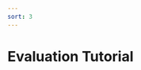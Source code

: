 ```yaml
---
sort: 3
---
```


# Evaluation Tutorial


<!--
(It is recommended that readers take a look at [our paper]() to understand the idea underlying this tutorial.)

## Just try it!

You can download an example of how to calculate the _absolute trajectory error_ (ATE) of the position estimate from the [github repo](https://github.com/ntu-aris/viral_eval). [Fig. 1](#fig-viral-eval-files) gives an overview of the package's content.

The code was written and verified on MATLAB 2020a. Upon downloading, simply run the script `evaluate_all.m` and the ATE of each trial will be calculated, assembled and printed out on the Command Window. Data plots and numerical results are also saved into the appropriate directories.

<a name="fig-viral-eval-files"></a>
<p align="center">
    <img src="./images/viral_eval_files.png" alt="viral_eval_files.png" width="90%"/>
</p>
<p style="text-align: center;">Fig 1. The content of the evaluation package, and outputs after running the evaluation script</p>

The package contains multiple MATLAB scripts and several log files of the ouput of our SLAM method. Specifically the logs are created by calling the following commands before launching the SLAM method in a ubuntu terminal.
<a name="log-commands"></a>
```shell
timeout $LOG_DUR rostopic echo -p --nostr --noarr /viral_slam/pred_odom > $OUTPUT_DIR/predict_odom.csv &
timeout $LOG_DUR rostopic echo -p --nostr --noarr /leica/pose/relative  > $OUTPUT_DIR/leica_pose.csv;
```
where `$LOG_DUR` is essentially be the duration of the bag file (some buffering time should be added) and `$OUTPUT_DIR` is the targeted output directory.

Below we will break down the main parts of the evaluation script, which would be useful if you seek to adopt this for evaluating your algorithm's output.

## evaluate_all.m

Most commands in this script are self-expressive, we only take note at the following line in `evaluate_all.m`:

```matlab
tests       = dir([this_dir 'result_*']);
```
The above command assumes that we prefix the folders containing the results with `result_` for MATLAB to check their presence. Readers can change to another indicator as they like by changing the variable `$OUTPUT_DIR` above.

Looking into this script, readers can see that it simply checks out the folders starting with the same name and iteratively passes the folder name to `evaluate_one.m` to obtain the ATE estimate. Let us delve in to this script in the next part.

## evaluate_one.m

### Reading the data from logs
Most commands in this script are also self-explanatory, thus we will comment on important sections. First notice the following part

```matlab
gndtr_pos_fn     = [exp_path 'leica_pose.csv'];
pose_est_fn      = [exp_path 'predict_odom.csv'];
trans_B2prism_fn = [exp_path '../trans_B2prism.csv'];


%% Read the gndtr data from logs

% Position groundtr
gndtr_pos_data = csvread(gndtr_pos_fn,  1, 0);

% First sample time used for offsetting all others
t0_ns = gndtr_pos_data(1, 1);

% pos groundtruthdata
t = (gndtr_pos_data(:, 1) - t0_ns)/1e9;
P = gndtr_pos_data(:, 4:6);
```
Thus, it is noted that we assume the groundtruth, estimate, and the prism's coordinates are logged in files of specific names as shown above. Also, we have assumed that the 1st column of the `leica_pose.csv` file is the timestamp, and column 4, 5, 6 are position estimate. These indices are in accordance with the log of a `geometry_msgs::PoseStamped` topic logged with the aforementioned [rostopic commands](#log-commands).

Similarly we notice the next part
```matlab
%% Read the viralslam estimate data from logs
% SLAM estimate
pose_est_data = csvread(pose_est_fn, 1, 0);
t_est = (pose_est_data(:, 1) - t0_ns)/1e9;
P_est =  pose_est_data(:, 4:6);
Q_est = (pose_est_data(:, [10, 7:9]));
V_est =  pose_est_data(:, 11:13);
```
Obviously, the first 5 commands extract the position, quaternion and velocity estimates from the log file `predict_odom.csv`. The indices are in accordance with the log of a `nav_msgs::Odometry` topic. This is our preferred message type since it already has definition for position, quaternion and velocity. If the user chooses a different message type for their output, the indices should be accordingly revised.

### Compensating for the offset
Due to the crystal prism being roughly 0.4 m away from the body frame's center in our [setup](sensors_and_usage#fig-hardware), if we directly take the difference between the body-centered estimate with the prism-centered groundtruth, a 0.4 m 'error' could be introduced to the error. So basically we need to keep the estimate and the grountruth referring to the same object. This needs the orientation information, but since no orienation ground truth is available, we shall convert our estimate to that of the prism's position, using the orientation estimate from our SLAM method, as well as the body-to-prism transform. This is done by the following command

```matlab
% Transform from body frame to the prism
trans_B2prism = csvread(trans_B2prism_fn, 0, 0);

% Compensate the position estimate with the prism displacement
P_est = P_est + quatconv(Q_est, trans_B2prism);
```

### Resampling the two sample sets

Next, since the groundtruth and the estimate are sampled at different times. We have to resampled both of them so that one estimate sample corresponds to one groundtruth sample, which is done here

```matlab
% Find the interpolated time stamps
[rsest_pos_itp_idx(:, 1), rsest_pos_itp_idx(:, 2)] = combteeth(t_est, t, 0.1);

% Remove the un-associatable samples
rsest_nan_idx = find(isnan(rsest_pos_itp_idx(:, 1)) | isnan(rsest_pos_itp_idx(:, 2)));

t_est_full = t_est;
P_est_full = P_est;
Q_est_full = Q_est;
V_est_full = V_est;

rsest_pos_itp_idx(rsest_nan_idx, :) = [];
t_est(rsest_nan_idx, :)     = [];
P_est(rsest_nan_idx, :)     = [];
Q_est(rsest_nan_idx, :)     = [];
V_est(rsest_nan_idx, :)     = [];

% interpolate the pos gndtr state
P_rsest = vecitp(P, t, t_est, rsest_pos_itp_idx);
```
As explained in our paper, the resampling scheme here is done by checking for the _temporally preceeding and succeeding groundtruth samples_ of every estimate sample, then use this pair to interpolate the ground truth at the estiamte sample time. If either the preceeding or succeeding groundtruth sample is too far away from the estimate sample time, the estimate sample will be disregarded from the evaluation process.

### Aligning the two sample sets
Now that the estimate and ground truth are of the same object and the same time, there remains the coordinate transform to unify the frame of refence. Since the transform between the leica tracker and the SLAM estimate are unknown, in the literature it is common practice to use the transform that actually minimizes the root-mean-square error and use that error as the error of the estimation. The process to find that minimum has a closed-form solution. In this work we implement this algorithm in the MATLAB script `traj_align.m`, which is then used in our evalution at this part
```
% find the optimal alignment
[rot_align_est, trans_align_est] = traj_align(P_rsest, P_est);

% Align the position estimate
P_est      = (rot_align_est*P_est'      + trans_align_est)';
```
### Error calculation
Finally we can quickly find the estimation error in by the commands
```matlab
%% Calculate the absolute trajectory error of position estimate
P_est_err     = P_rsest - P_est;
P_est_rmse    = rms(P_est_err);
P_est_ate     = norm(P_est_rmse);
```
After this, the rest is for plotting and saving the result. We have completed the tutorial.

--!>

